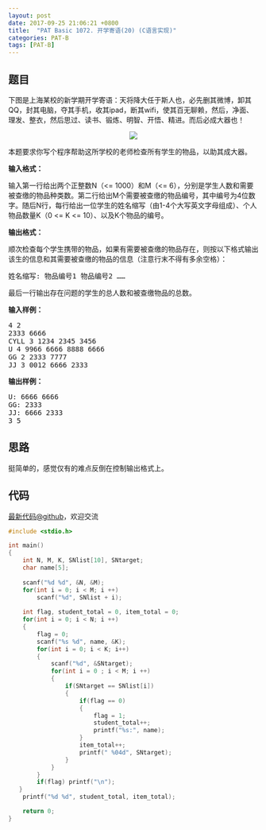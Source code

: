 ```yaml
---
layout: post
date: 2017-09-25 21:06:21 +0800
title:  "PAT Basic 1072. 开学寄语(20) (C语言实现)"
categories: PAT-B
tags: [PAT-B]
---
```


## 题目

<div id="problemContent">
<p>下图是上海某校的新学期开学寄语：天将降大任于斯人也，必先删其微博，卸其QQ，封其电脑，夺其手机，收其ipad，断其wifi，使其百无聊赖，然后，净面、理发、整衣，然后思过、读书、锻炼、明智、开悟、精进。而后必成大器也！
</p>
<center><img src="http://nos.patest.cn/p5_ovvzk4i4m75.JPG"/></center>
<p>
本题要求你写个程序帮助这所学校的老师检查所有学生的物品，以助其成大器。
</p>
<p><b>
输入格式：
</b></p>
<p>
输入第一行给出两个正整数N（&lt;= 1000）和M（&lt;= 6），分别是学生人数和需要被查缴的物品种类数。第二行给出M个需要被查缴的物品编号，其中编号为4位数字。随后N行，每行给出一位学生的姓名缩写（由1-4个大写英文字母组成）、个人物品数量K（0 &lt;= K &lt;= 10）、以及K个物品的编号。
</p>
<p><b>
输出格式：
</b></p>
<p>
顺次检查每个学生携带的物品，如果有需要被查缴的物品存在，则按以下格式输出该生的信息和其需要被查缴的物品的信息（注意行末不得有多余空格）：
</p>
<pre>姓名缩写: 物品编号1 物品编号2 ……
</pre>
<p>最后一行输出存在问题的学生的总人数和被查缴物品的总数。
</p>
<b>输入样例：</b><pre>
4 2
2333 6666
CYLL 3 1234 2345 3456
U 4 9966 6666 8888 6666
GG 2 2333 7777
JJ 3 0012 6666 2333
</pre>
<b>输出样例：</b><pre>
U: 6666 6666
GG: 2333
JJ: 6666 2333
3 5
</pre>
</div>

## 思路

挺简单的，感觉仅有的难点反倒在控制输出格式上。

## 代码

[最新代码@github](https://github.com/OliverLew/PAT/blob/master/PATBasic/1072.c)，欢迎交流
```c
#include <stdio.h>

int main()
{
    int N, M, K, SNlist[10], SNtarget;
    char name[5];
    
    scanf("%d %d", &N, &M);
    for(int i = 0; i < M; i ++)
        scanf("%d", SNlist + i);
    
    int flag, student_total = 0, item_total = 0;
    for(int i = 0; i < N; i ++)
    {
        flag = 0;
        scanf("%s %d", name, &K);
        for(int i = 0; i < K; i++)
        {
            scanf("%d", &SNtarget);
            for(int i = 0 ; i < M; i ++)
            {
                if(SNtarget == SNlist[i])
                {
                    if(flag == 0)
                    {
                        flag = 1;
                        student_total++;
                        printf("%s:", name);
                    }
                    item_total++;
                    printf(" %04d", SNtarget);
                }
            }
        }
        if(flag) printf("\n");
   }
    printf("%d %d", student_total, item_total);

    return 0;
}

```